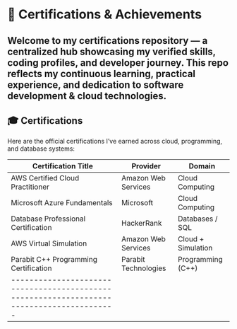 # 📜 Certifications & Achievements
Welcome to my certifications repository — a centralized hub showcasing my verified skills, coding profiles, and developer journey. This repo reflects my continuous learning, practical experience, and dedication to software development & cloud technologies.
---

## 🎓 Certifications
Here are the official certifications I’ve earned across cloud, programming, and database systems:

| Certification Title                        | Provider             | Domain              |
|--------------------------------------------|----------------------|---------------------|
| AWS Certified Cloud Practitioner           | Amazon Web Services  | Cloud Computing     |
| Microsoft Azure Fundamentals               | Microsoft            | Cloud Computing     |
| Database Professional Certification        | HackerRank           | Databases / SQL     |
| AWS Virtual Simulation                     | Amazon Web Services  | Cloud + Simulation  |
| Parabit C++ Programming Certification      | Parabit Technologies | Programming (C++)   |
|-----------------------------------------------------------------------------------------|

